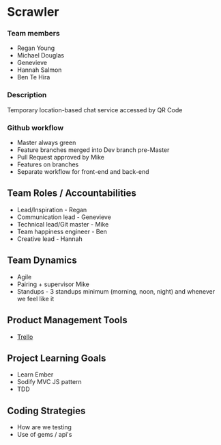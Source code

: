 # Scrawler

### Team members

- Regan Young
- Michael Douglas
- Genevieve 
- Hannah Salmon
- Ben Te Hira

### Description
Temporary location-based chat service accessed by QR Code

### Github workflow
 * Master always green
 * Feature branches merged into Dev branch pre-Master
 * Pull Request approved by Mike
 * Features on branches
 * Separate workflow for front-end and back-end

## Team Roles / Accountabilities
 * Lead/Inspiration - Regan
 * Communication lead - Genevieve
 * Technical lead/Git master - Mike
 * Team happiness engineer - Ben
 * Creative lead - Hannah

## Team Dynamics
 * Agile
 * Pairing + supervisor Mike
 * Standups - 3 standups minimum (morning, noon, night) and whenever we feel like it

## Product Management Tools
 * [Trello](https://trello.com/b/77FxEPBI/scrawler)

## Project Learning Goals
 * Learn Ember
 * Sodify MVC JS pattern
 * TDD

## Coding Strategies
 * How are we testing
 * Use of gems / api's
 
